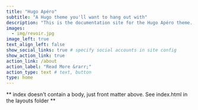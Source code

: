 ```yaml
---
title: "Hugo Apéro"
subtitle: "A Hugo theme you'll want to hang out with"
description: "This is the documentation site for the Hugo Apéro theme. Inside it, you'll find how to get started building a new site with this theme. You'll learn a bit about Hugo, and a lot about what makes this theme unique and, we hope, fun to get to know. Bon apéro!"
images:
  - img/revoir.jpg
image_left: true
text_align_left: false
show_social_links: true # specify social accounts in site config
show_action_link: true
action_link: /about
action_label: "Read More &rarr;"
action_type: text # text, button
type: home
---
```


** index doesn't contain a body, just front matter above.
See index.html in the layouts folder **

